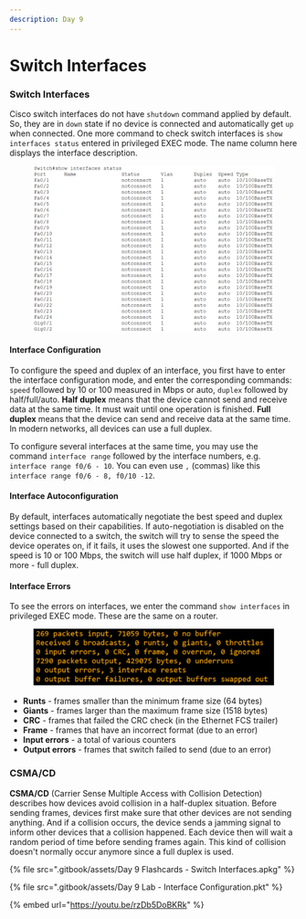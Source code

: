 ```yaml
---
description: Day 9
---
```


# Switch Interfaces

### Switch Interfaces

Cisco switch interfaces do not have `shutdown` command applied by default. So, they are in `down` state if no device is connected and automatically get `up` when connected. One more command to check switch interfaces is `show interfaces status` entered in privileged EXEC mode. The name column here displays the interface description.

<figure><img src=".gitbook/assets/image (73).png" alt="show interfaces status" width="563"><figcaption></figcaption></figure>

#### Interface Configuration

To configure the speed and duplex of an interface, you first have to enter the interface configuration mode, and enter the corresponding commands: `speed` followed by 10 or 100 measured in Mbps or auto, `duplex` followed by half/full/auto. **Half duplex** means that the device cannot send and receive data at the same time. It must wait until one operation is finished. **Full duplex** means that the device can send and receive data at the same time. In modern networks, all devices can use a full duplex.&#x20;

To configure several interfaces at the same time, you may use the command `interface range` followed by the interface numbers, e.g. `interface range f0/6 - 10`. You can even use `,` (commas) like this `interface range f0/6 - 8, f0/10 -12`.&#x20;

#### Interface Autoconfiguration

By default, interfaces automatically negotiate the best speed and duplex settings based on their capabilities. If auto-negotiation is disabled on the device connected to a switch, the switch will try to sense the speed the device operates on, if it fails, it uses the slowest one supported. And if the speed is 10 or 100 Mbps, the switch will use half duplex, if 1000 Mbps or more - full duplex.&#x20;

#### Interface Errors

To see the errors on interfaces, we enter the command `show interfaces` in privileged EXEC mode. These are the same on a router.

<figure><img src=".gitbook/assets/image (54).png" alt="interface errors" width="563"><figcaption></figcaption></figure>

* **Runts** - frames smaller than the minimum frame size (64 bytes)
* **Giants** - frames larger than the maximum frame size (1518 bytes)
* **CRC** - frames that failed the CRC check (in the Ethernet FCS trailer)
* **Frame** - frames that have an incorrect format (due to an error)
* **Input errors** - a total of various counters
* **Output errors** - frames that switch failed to send (due to an error)

### CSMA/CD

**CSMA/CD** (Carrier Sense Multiple Access with Collision Detection) describes how devices avoid collision in a half-duplex situation. Before sending frames, devices first make sure that other devices are not sending anything. And if a collision occurs, the device sends a jamming signal to inform other devices that a collision happened. Each device then will wait a random period of time before sending frames again. This kind of collision doesn't normally occur anymore since a full duplex is used. &#x20;

{% file src=".gitbook/assets/Day 9 Flashcards - Switch Interfaces.apkg" %}

{% file src=".gitbook/assets/Day 9 Lab - Interface Configuration.pkt" %}

{% embed url="https://youtu.be/rzDb5DoBKRk" %}
